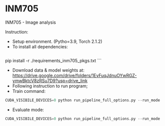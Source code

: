 # INM705
INM705 - Image analysis

Instruction:
- Setup environment. (Pytho=3.9, Torch 2.1.2)
- To install all dependencies:
  ```python
pip install -r ./requirements_inm705_pkgs.txt
    ```
- Download data & model weights at: https://drive.google.com/drive/folders/1EvFuqJdnuOYwRGZ-ymwBktcV8zRSu7D9?usp=drive_link
- Following instruction to run program;
- Train command:
```python
CUDA_VISIBILE_DEVICES=0 python run_pipeline_full_options.py --run_mode full --model ViTAD_Fusion_v2
```
- Evaluate mode:
```python
CUDA_VISIBILE_DEVICES=0 python run_pipeline_full_options.py --run_mode evaluate --model ViTAD_Fusion_v2 --final_checkpoint_path FULL_PATH_TO_CHECK_POINT.pt
```

